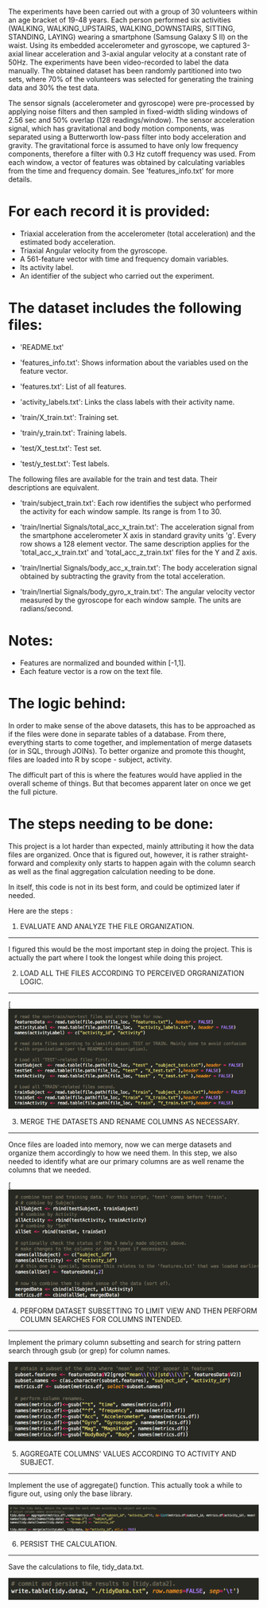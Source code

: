 The experiments have been carried out with a group of 30 volunteers within an age bracket of 19-48 years. Each person performed six activities (WALKING, WALKING_UPSTAIRS, WALKING_DOWNSTAIRS, SITTING, STANDING, LAYING) wearing a smartphone (Samsung Galaxy S II) on the waist. Using its embedded accelerometer and gyroscope, we captured 3-axial linear acceleration and 3-axial angular velocity at a constant rate of 50Hz. The experiments have been video-recorded to label the data manually. The obtained dataset has been randomly partitioned into two sets, where 70% of the volunteers was selected for generating the training data and 30% the test data. 

The sensor signals (accelerometer and gyroscope) were pre-processed by applying noise filters and then sampled in fixed-width sliding windows of 2.56 sec and 50% overlap (128 readings/window). The sensor acceleration signal, which has gravitational and body motion components, was separated using a Butterworth low-pass filter into body acceleration and gravity. The gravitational force is assumed to have only low frequency components, therefore a filter with 0.3 Hz cutoff frequency was used. From each window, a vector of features was obtained by calculating variables from the time and frequency domain. See 'features_info.txt' for more details. 

For each record it is provided:
======================================

- Triaxial acceleration from the accelerometer (total acceleration) and the estimated body acceleration.
- Triaxial Angular velocity from the gyroscope. 
- A 561-feature vector with time and frequency domain variables. 
- Its activity label. 
- An identifier of the subject who carried out the experiment.

The dataset includes the following files:
=========================================

- 'README.txt'

- 'features_info.txt': Shows information about the variables used on the feature vector.

- 'features.txt': List of all features.

- 'activity_labels.txt': Links the class labels with their activity name.

- 'train/X_train.txt': Training set.

- 'train/y_train.txt': Training labels.

- 'test/X_test.txt': Test set.

- 'test/y_test.txt': Test labels.

The following files are available for the train and test data. Their descriptions are equivalent. 

- 'train/subject_train.txt': Each row identifies the subject who performed the activity for each window sample. Its range is from 1 to 30. 

- 'train/Inertial Signals/total_acc_x_train.txt': The acceleration signal from the smartphone accelerometer X axis in standard gravity units 'g'. Every row shows a 128 element vector. The same description applies for the 'total_acc_x_train.txt' and 'total_acc_z_train.txt' files for the Y and Z axis. 

- 'train/Inertial Signals/body_acc_x_train.txt': The body acceleration signal obtained by subtracting the gravity from the total acceleration. 

- 'train/Inertial Signals/body_gyro_x_train.txt': The angular velocity vector measured by the gyroscope for each window sample. The units are radians/second. 

Notes: 
======
- Features are normalized and bounded within [-1,1].
- Each feature vector is a row on the text file.

The logic behind:
=================
In order to make sense of the above datasets, this has to be approached as if the files were done in separate tables of a database. From there, everything starts to come together, and implementation of merge datasets (or in SQL, through JOINs). To better organize and promote this thought, files are loaded into R by scope - subject, activity. 

The difficult part of this is where the features would have applied in the overall scheme of things. But that becomes apparent later on once we get the full picture. 

The steps needing to be done: 
=============================
This project is a lot harder than expected, mainly attributing it how the data files are organized. Once that is figured out, however, it is rather straight-forward and complexity only starts to happen again with the column search as well as the final aggregation calculation needing to be done. 

In itself, this code is not in its best form, and could be optimized later if needed. 

Here are the steps :

1. EVALUATE AND ANALYZE THE FILE ORGANIZATION. 
------------------------------------------------
I figured this would be the most important step in doing the project. This is actually the part where I took the longest while doing this project. 

2. LOAD ALL THE FILES ACCORDING TO PERCEIVED ORGRANIZATION LOGIC. 
------------------------------------------------------------------

[![alt text](https://github.com/jcalanog/gettingcleaningdataproject/blob/master/load%20data%20screenshot.png "loading data")

3. MERGE THE DATASETS AND RENAME COLUMNS AS NECESSARY. 
------------------------------------------------------
Once files are loaded into memory, now we can merge datasets and organize them accordingly to how we need them. In this step, we also needed to identify what are our primary columns are as well rename the columns that we needed. 

[![alt text](https://github.com/jcalanog/gettingcleaningdataproject/blob/master/merge%20dataset.png "merge dataset")


4. PERFORM DATASET SUBSETTING TO LIMIT VIEW AND THEN PERFORM COLUMN SEARCHES FOR COLUMNS INTENDED. 
------------------------------------------------------------------------------------------------------------
Implement the primary column subsetting and search for string pattern search through gsub (or grep) for column names. 

![alt text](https://github.com/jcalanog/gettingcleaningdataproject/blob/master/subset%20and%20column%20rename.png "search and rename")

5. AGGREGATE COLUMNS' VALUES ACCORDING TO ACTIVITY AND SUBJECT. 
---------------------------------------------------------------
Implement the use of aggregate() function. 
This actually took a while to figure out, using only the base library.

![alt text](https://github.com/jcalanog/gettingcleaningdataproject/blob/master/aggregation.png "aggregation")

6. PERSIST THE CALCULATION.
-----------------------------
Save the calculations to file, tidy_data.txt. 

![alt text](https://github.com/jcalanog/gettingcleaningdataproject/blob/master/persistence.png "persistence")

